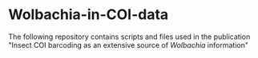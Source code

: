 # Wolbachia-in-COI-data
The following repository contains scripts and files used in the publication "Insect COI barcoding as an extensive source of _Wolbachia_ information"
